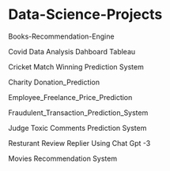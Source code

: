 # Data-Science-Projects

Books-Recommendation-Engine

Covid Data Analysis Dahboard Tableau

Cricket Match Winning Prediction System

Charity Donation_Prediction

Employee_Freelance_Price_Prediction

Fraudulent_Transaction_Prediction_System

Judge Toxic Comments Prediction System

Resturant Review Replier Using Chat Gpt -3

Movies Recommendation System
